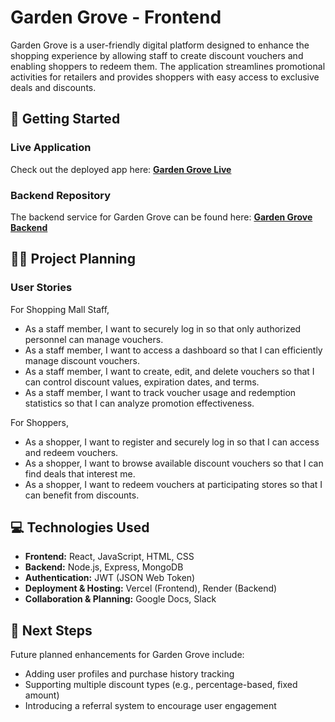# Garden Grove - Frontend  

Garden Grove is a user-friendly digital platform designed to enhance the shopping experience by allowing staff to create discount vouchers and enabling shoppers to redeem them. The application streamlines promotional activities for retailers and provides shoppers with easy access to exclusive deals and discounts.  

## 🚀 Getting Started  
### Live Application  
Check out the deployed app here: **[Garden Grove Live](https://gardengrove.vercel.app/)**

### Backend Repository  
The backend service for Garden Grove can be found here: **[Garden Grove Backend](https://github.com/nelvinq/mall-app-backend)**  

## 👨‍💻 Project Planning  
### User Stories
For Shopping Mall Staff, 
- As a staff member, I want to securely log in so that only authorized personnel can manage vouchers.
- As a staff member, I want to access a dashboard so that I can efficiently manage discount vouchers.
- As a staff member, I want to create, edit, and delete vouchers so that I can control discount values, expiration dates, and terms.
- As a staff member, I want to track voucher usage and redemption statistics so that I can analyze promotion effectiveness.

For Shoppers,
- As a shopper, I want to register and securely log in so that I can access and redeem vouchers.
- As a shopper, I want to browse available discount vouchers so that I can find deals that interest me.
- As a shopper, I want to redeem vouchers at participating stores so that I can benefit from discounts.



## 💻 Technologies Used  
- **Frontend:** React, JavaScript, HTML, CSS  
- **Backend:** Node.js, Express, MongoDB  
- **Authentication:** JWT (JSON Web Token)  
- **Deployment & Hosting:** Vercel (Frontend), Render (Backend)  
- **Collaboration & Planning:** Google Docs, Slack

## 🚧 Next Steps  
Future planned enhancements for Garden Grove include:  
- Adding user profiles and purchase history tracking  
- Supporting multiple discount types (e.g., percentage-based, fixed amount)  
- Introducing a referral system to encourage user engagement
